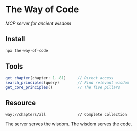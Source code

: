 # The Way of Code

*MCP server for ancient wisdom*

## Install

```bash
npx the-way-of-code
```

## Tools

```typescript
get_chapter(chapter: 1..81)     // Direct access
search_principles(query)        // Find relevant wisdom  
get_core_principles()           // The five pillars
```

## Resource

```
way://chapters/all              // Complete collection
```

The server serves the wisdom. The wisdom serves the code. 